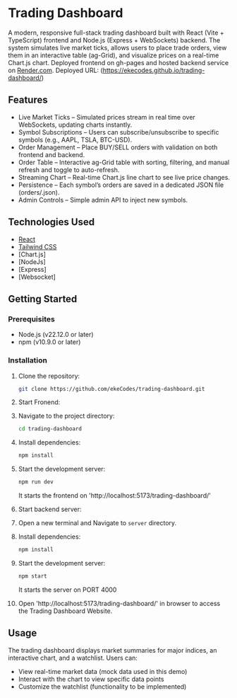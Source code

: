 # Trading Dashboard

A modern, responsive full-stack trading dashboard built with React (Vite + TypeScript) frontend and Node.js (Express + WebSockets) backend.
The system simulates live market ticks, allows users to place trade orders, view them in an interactive table (ag-Grid), and visualize prices on a real-time Chart.js chart.
Deployed frontend on gh-pages and hosted backend service on [Render.com](https://render.com/).
Deployed URL: (https://ekecodes.github.io/trading-dashboard/)

## Features

- Live Market Ticks – Simulated prices stream in real time over WebSockets, updating charts instantly.
- Symbol Subscriptions – Users can subscribe/unsubscribe to specific symbols (e.g., AAPL, TSLA, BTC-USD).
- Order Management – Place BUY/SELL orders with validation on both frontend and backend.
- Order Table – Interactive ag-Grid table with sorting, filtering, and manual refresh and toggle to auto-refresh.
- Streaming Chart – Real-time Chart.js line chart to see live price changes.
- Persistence – Each symbol’s orders are saved in a dedicated JSON file (orders/<symbol>.json).
- Admin Controls – Simple admin API to inject new symbols.

## Technologies Used

- [React](https://reactjs.org/)
- [Tailwind CSS](https://tailwindcss.com/)
- [Chart.js]
- [NodeJs]
- [Express]
- [Websocket]

## Getting Started

### Prerequisites

- Node.js (v22.12.0 or later)
- npm (v10.9.0 or later)

### Installation

1. Clone the repository:

   ```sh
   git clone https://github.com/ekeCodes/trading-dashboard.git
   ```

2. Start Fronend:
3. Navigate to the project directory:

   ```sh
   cd trading-dashboard
   ```

4. Install dependencies:

   ```sh
   npm install
   ```

5. Start the development server:

   ```sh
   npm run dev
   ```

   It starts the frontend on 'http://localhost:5173/trading-dashboard/'

6. Start backend server:
7. Open a new terminal and Navigate to `server` directory.
8. Install dependencies:

   ```sh
   npm install
   ```

9. Start the development server:

   ```sh
   npm start
   ```

   It starts the server on PORT 4000

10. Open 'http://localhost:5173/trading-dashboard/' in browser to access the Trading Dashboard Website.

## Usage

The trading dashboard displays market summaries for major indices, an interactive chart, and a watchlist. Users can:

- View real-time market data (mock data used in this demo)
- Interact with the chart to view specific data points
- Customize the watchlist (functionality to be implemented)
